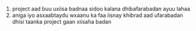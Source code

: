 1) project aad buu uxiisa badnaa sidoo kalana dhibafarabadan ayuu lahaa
2) aniga iyo asxaabtaydu wxaanu ka faa iisnay khibrad aad ufarabadan dhisi taanka project gaan xiisaha badan


